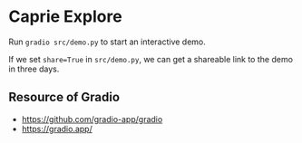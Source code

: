 # Caprie Explore

Run `gradio src/demo.py` to start an interactive demo.

If we set `share=True` in `src/demo.py`, we can get a shareable link to the demo in three days.

## Resource of Gradio
* https://github.com/gradio-app/gradio
* https://gradio.app/